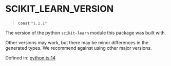# SCIKIT\_LEARN\_VERSION

> **`Const`** `"1.2.1"`

The version of the python `scikit-learn` module this package was built with.

Other versions may work, but there may be minor differences in the generated
types. We recommend against using other major versions.

Defined in:  [python.ts:14](https://github.com/transitive-bullshit/scikit-learn-ts/blob/0466da7/packages/sklearn/src/python.ts#L14)
